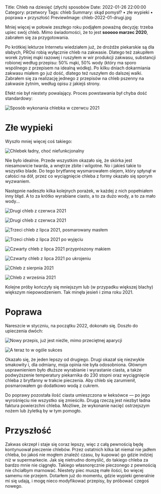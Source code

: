 Title: Chleb na dziesięć (złych) sposobów
Date: 2022-01-26 22:00:00
Category: przetwory
Tags: chleb
Summary: skąd pomysł? • złe wypieki • poprawa • przyszłość
PreviewImage: chleb-2022-01-drugi.jpg

Mniej więcej w połowie zeszłego roku podjąłem poważną decyzję: trzeba upiec swój chleb.
Mimo świadomości, że to jest **sooooo marzec 2020**, zabrałem się za przygotowania.

Po krótkiej lekturze Internetu wiedziałem już, że drożdże piekarskie są dla słabych, PROsi robią wyłącznie chleb na zakwasie.
Dlatego też zakupiłem worek żytniej mąki razowej i ruszyłem w wir produkcji zakwasu, substancji robionej według przepisu: 50% mąki, 50% wody (który ma sporo wspólnego z przepisem na idealną wódkę). Po kilku dniach dokarmiania zakwasu miałem go już dość, dlatego też ruszyłem do dalszej walki. Zabrałem się za realizację jednego z przepisów na chleb pszenny na zakwasie żytnim, według opisu z jakiejś strony.

Efekt nie był niestety powalający. Proces powstawania był chyba dość standardowy:

![Sposób wykonania chlebka w czerwcu 2021]({attach}chleb-06-01-wykonanie.jpg)

# Złe wypieki

Wyszło mniej więcej coś takiego:

![Chlebek ładny, choć niefunkcjonalny]({attach}chleb-06-01-upieczony.jpg)

Nie było idealnie. Przede wszystkim okazało się, że skórka jest niesamowicie twarda, a wnętrze zbite i wilgotne. No i jakieś takie to wszystko blade. Do tego brytfannę wysmarowałem olejem, który spłynął w całości na dół, przez co wyciągnięcie chleba z formy okazało się sporym wyzwaniem.

Następnie nadeszło kilka kolejnych porażek, w każdej z nich popełniałem inny błąd. A to za krótko wyrabiane ciasto, a to za dużo wody, a to za mało wody...

![Drugi chleb z czerwca 2021]({attach}chleb-06-02-upieczony.jpg)

![Drugi chleb z czerwca 2021]({attach}chleb-06-02-ukrojony.jpg)

![Trzeci chleb z lipca 2021, posmarowany masłem]({attach}chleb-07-01-upieczony-maslo.jpg)

![Trzeci chleb z lipca 2021 po wyjęciu]({attach}chleb-07-01-upieczony-wyjety.jpg)

![Czwarty chleb z lipca 2021 przyprószony makiem]({attach}chleb-07-02-mak-przypieczony.jpg)

![Czwarty chleb z lipca 2021 po ukrojeniu]({attach}chleb-07-02-mak-ukrojony.jpg)

![Chleb z sierpnia 2021]({attach}chleb-08-blady.jpg)

![Chleb z września 2021]({attach}chleb-09-blady.jpg)

Kolejne próby kończyły się mniejszym lub (w przypadku większej blachy) większym niepowodzeniem. Tak minęła jesień i zima roku 2021.

# Poprawa

Nareszcie w styczniu, na początku 2022, dokonało się. Doszło do upieczenia dwóch:

![Nowy przepis, już jest nieźle, mimo przeciętnej aparycji]({attach}chleb-2022-01-pierwszy.jpg)

![A teraz to w ogóle sukces]({attach}chleb-2022-01-drugi.jpg)

Okazało się, że jeden lepszy od drugiego. Drugi okazał się niezwykle smakowity i, dla odmiany, moja opinia nie była odosobniona. Głównym usprawnieniem było dłuższe wyrabianie i wyrastanie ciasta, a także podwyższenie temperatury piekarnika do 230 stopni oraz wyciągnięcie chleba z brytfanny w trakcie pieczenia. Aby chleb się zarumienił, posmarowałem go dodatkowo wodą z cukrem.

Do poprawy pozostała ilość ciasta umieszczona w keksówce — po jego wyrośnięciu nie wszystko się zmieściło. Drugą rzeczą jest niezbyt ładna faktura powierzchni chleba. Możliwe, że wykonanie nacięć ostrzejszym nożem lub żyletką by w tym pomogło.

# Przyszłość

Zakwas okrzepł i staje się coraz lepszy, więc z całą pewnością będę kontynuował pieczenie chlebów. Przez ostatnich kilka lat niemal nie jadłem chleba, bo jakoś nie mogłem znaleźć czasu, by kupować go gdzie indziej niż w supermarkecie. Jak się nietrudno domyślić, do takiego chleba za bardzo mnie nie ciągnęło. Takiego własnoręcznie pieczonego z pewnością nie chciałbym marnować. Niestety piec muszę małe ilości, bo więcej samemu nie przejem. Dotarłem już do momentu, gdzie wypieki generalnie mi się udają, i mogę nieco modyfikować przepisy, by próbować czegoś nowego.
